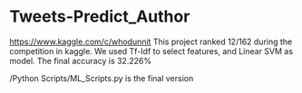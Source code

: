 # Tweets-Predict_Author
https://www.kaggle.com/c/whodunnit
This project ranked 12/162 during the competition in kaggle. We used Tf-Idf to select features, and Linear SVM as model. The final accuracy 
is 32.226%

/Python Scripts/ML_Scripts.py is the final version
